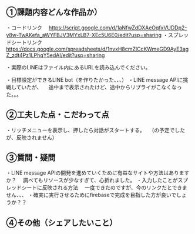 ## ①課題内容どんな作品か）
・コードリンク
　https://script.google.com/d/1aNfwZdDXAeOqfxVUDDp2-y8w-TwAKefa_aWYFBJV3MYxLB7-XEc5U6E0/edit?usp=sharing
・スプレッドシートリンク
　https://docs.google.com/spreadsheets/d/1nvxH8cmZlCcKWmeGD9AyE3agZ_zdt4Pz1LPhqY5edAI/edit?usp=sharing

・実際のLINEはファイル内にあるURLを読み込んでください。

・目標設定ができるLINE bot（を作りたかった、、、）
・LINE message APIに挑戦していたが、
　途中まで表示されたけど、途中からリプライがこなくなった。。。

## ②工夫した点・こだわって点
・リッチメニューを表示し、押したら対話がスタートする。
　（の予定でしたが、反映されません）

## ③質問・疑問
・LINE message APIの開発を進めていくために有益なサイトや方法はありますか？
　調べてもリソースが少なすぎて、心折れました。
・入力したことがスプレッドシートに反映される方法
　一度できたのですが、今のリンクだとできません、、、
・確実に実行させるためにfirebaseで完成を目指した方が良いでしょうか？？

## ④その他（シェアしたいこと）